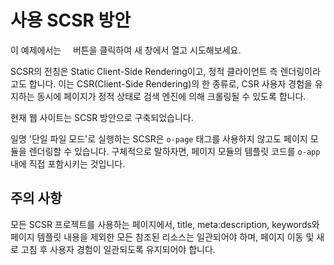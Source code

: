 <template is="exm-article">
<a href="../../publics/examples/use-scsr/page1.html" main demo preview></a>
<a href="../../publics/examples/use-scsr/page2.html"></a>
<a href="../../publics/examples/use-scsr/public.css"></a>
<a href="../../publics/examples/use-scsr/app-config.mjs"></a>
</template>

# 사용 SCSR 방안

이 예제에서는 <span style='font-family: "iconfont"'>&#xe7cb;</span> 버튼을 클릭하여 새 창에서 열고 시도해보세요.

SCSR의 전칭은 Static Client-Side Rendering이고, 정적 클라이언트 측 렌더링이라고도 합니다. 이는 CSR(Client-Side Rendering)의 한 종류로, CSR 사용자 경험을 유지하는 동시에 페이지가 정적 상태로 검색 엔진에 의해 크롤링될 수 있도록 합니다.

현재 웹 사이트는 SCSR 방안으로 구축되었습니다.

일명 '단일 파일 모드'로 실행하는 SCSR은 `o-page` 태그를 사용하지 않고도 페이지 모듈을 렌더링할 수 있습니다. 구체적으로 말하자면, 페이지 모듈의 템플릿 코드를 `o-app` 내에 직접 포함시키는 것입니다.

## 주의 사항

모든 SCSR 프로젝트를 사용하는 페이지에서, title, meta:description, keywords와 페이지 템플릿 내용을 제외한 모든 참조된 리소스는 일관되어야 하며, 페이지 이동 및 새로 고침 후 사용자 경험이 일관되도록 유지되어야 합니다.